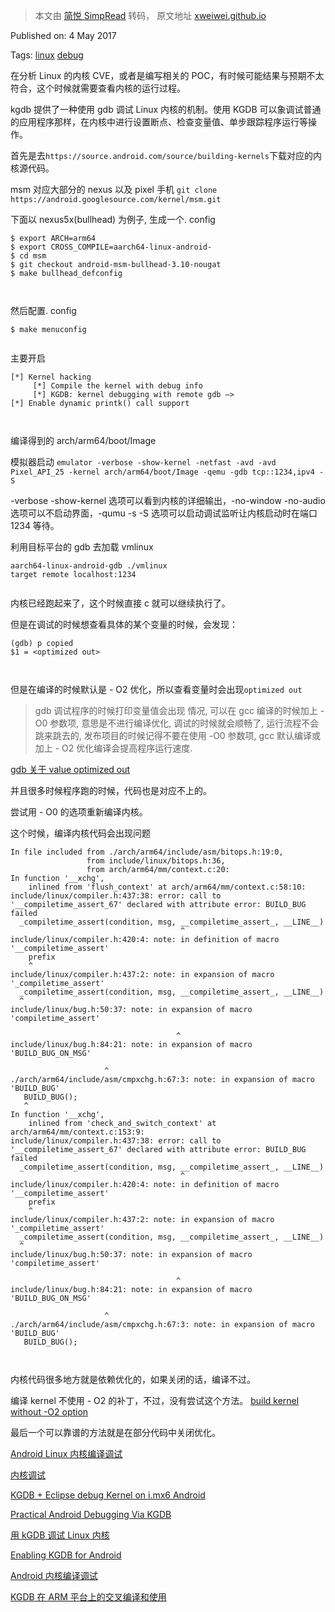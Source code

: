 > 本文由 [简悦 SimpRead](http://ksria.com/simpread/) 转码， 原文地址 [xweiwei.github.io](https://xweiwei.github.io/post/kernel_debug/)

Published on: 4 May 2017

Tags: [linux](https://xweiwei.github.io/tags/linux) [debug](https://xweiwei.github.io/tags/debug)

在分析 Linux 的内核 CVE，或者是编写相关的 POC，有时候可能结果与预期不太符合，这个时候就需要查看内核的运行过程。

kgdb 提供了一种使用 gdb 调试 Linux 内核的机制。使用 KGDB 可以象调试普通的应用程序那样，在内核中进行设置断点、检查变量值、单步跟踪程序运行等操作。

首先是去`https://source.android.com/source/building-kernels`下载对应的内核源代码。

msm 对应大部分的 nexus 以及 pixel 手机 `git clone https://android.googlesource.com/kernel/msm.git`

下面以 nexus5x(bullhead) 为例子, 生成一个. config

```
$ export ARCH=arm64
$ export CROSS_COMPILE=aarch64-linux-android-
$ cd msm
$ git checkout android-msm-bullhead-3.10-nougat
$ make bullhead_defconfig



```

然后配置. config

```
$ make menuconfig 


```

主要开启

```
[*] Kernel hacking 
     [*] Compile the kernel with debug info 
     [*] KGDB: kernel debugging with remote gdb —>
[*] Enable dynamic printk() call support 



```

编译得到的 arch/arm64/boot/Image

模拟器启动 `emulator -verbose -show-kernel -netfast -avd -avd Pixel_API_25 -kernel arch/arm64/boot/Image -qemu -gdb tcp::1234,ipv4 -S`

-verbose -show-kernel 选项可以看到内核的详细输出，-no-window -no-audio 选项可以不启动界面，-qumu -s -S 选项可以启动调试监听让内核启动时在端口 1234 等待。

利用目标平台的 gdb 去加载 vmlinux

```
aarch64-linux-android-gdb ./vmlinux
target remote localhost:1234


```

内核已经跑起来了，这个时候直接 c 就可以继续执行了。

但是在调试的时候想查看具体的某个变量的时候，会发现：

```
(gdb) p copied
$1 = <optimized out>



```

但是在编译的时候默认是 - O2 优化，所以查看变量时会出现`optimized out`

> gdb 调试程序的时候打印变量值会出现 情况, 可以在 gcc 编译的时候加上 -O0 参数项, 意思是不进行编译优化, 调试的时候就会顺畅了, 运行流程不会跳来跳去的, 发布项目的时候记得不要在使用 -O0 参数项, gcc 默认编译或加上 - O2 优化编译会提高程序运行速度.

[gdb 关于 value optimized out](http://dsl000522.blog.sohu.com/180439264.html)

并且很多时候程序跑的时候，代码也是对应不上的。

尝试用 - O0 的选项重新编译内核。

这个时候，编译内核代码会出现问题

```
In file included from ./arch/arm64/include/asm/bitops.h:19:0,
                 from include/linux/bitops.h:36,
                 from arch/arm64/mm/context.c:20:
In function '__xchg',
    inlined from 'flush_context' at arch/arm64/mm/context.c:58:10:
include/linux/compiler.h:437:38: error: call to '__compiletime_assert_67' declared with attribute error: BUILD_BUG failed
  _compiletime_assert(condition, msg, __compiletime_assert_, __LINE__)
                                      ^
include/linux/compiler.h:420:4: note: in definition of macro '__compiletime_assert'
    prefix 
    ^
include/linux/compiler.h:437:2: note: in expansion of macro '_compiletime_assert'
  _compiletime_assert(condition, msg, __compiletime_assert_, __LINE__)
  ^
include/linux/bug.h:50:37: note: in expansion of macro 'compiletime_assert'
 
                                     ^
include/linux/bug.h:84:21: note: in expansion of macro 'BUILD_BUG_ON_MSG'
 
                     ^
./arch/arm64/include/asm/cmpxchg.h:67:3: note: in expansion of macro 'BUILD_BUG'
   BUILD_BUG();
   ^
In function '__xchg',
    inlined from 'check_and_switch_context' at arch/arm64/mm/context.c:153:9:
include/linux/compiler.h:437:38: error: call to '__compiletime_assert_67' declared with attribute error: BUILD_BUG failed
  _compiletime_assert(condition, msg, __compiletime_assert_, __LINE__)
                                      ^
include/linux/compiler.h:420:4: note: in definition of macro '__compiletime_assert'
    prefix 
    ^
include/linux/compiler.h:437:2: note: in expansion of macro '_compiletime_assert'
  _compiletime_assert(condition, msg, __compiletime_assert_, __LINE__)
  ^
include/linux/bug.h:50:37: note: in expansion of macro 'compiletime_assert'
 
                                     ^
include/linux/bug.h:84:21: note: in expansion of macro 'BUILD_BUG_ON_MSG'
 
                     ^
./arch/arm64/include/asm/cmpxchg.h:67:3: note: in expansion of macro 'BUILD_BUG'
   BUILD_BUG();



```

内核代码很多地方就是依赖优化的，如果关闭的话，编译不过。

编译 kernel 不使用 - O2 的补丁，不过，没有尝试这个方法。 [build kernel without -O2 option](https://sourceware.org/ml/gdb/2010-12/msg00009.html)

最后一个可以靠谱的方法就是在部分代码中关闭优化。

[Android Linux 内核编译调试](http://www.joenchen.com/archives/1093)

[内核调试](http://freemandealer.github.io/2014/11/29/debug-android-kernel/)

[KGDB + Eclipse debug Kernel on i.mx6 Android](http://fatalfeel.blogspot.com/2013/09/kgdb-eclipse-debug-kernel-on-imx6.html)

[Practical Android Debugging Via KGDB](http://blog.trendmicro.com/trendlabs-security-intelligence/practical-android-debugging-via-kgdb/)

[用 kGDB 调试 Linux 内核](http://tinylab.org/kgdb-debugging-kernel/)

[Enabling KGDB for Android](http://bootloader.wikidot.com/android:kgdb)

[Android 内核编译调试](https://geneblue.github.io/2016/01/27/Android%E5%86%85%E6%A0%B8%E7%BC%96%E8%AF%91%E8%B0%83%E8%AF%95/)

[KGDB 在 ARM 平台上的交叉编译和使用](http://blog.hibeiyu.com/archives/432)